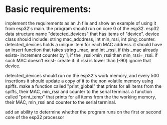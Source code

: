 # Basic requirements:
implement the requirements as an .h file and show an example of using it from esp32's main.
the program should run on core 0 of the esp32.
esp32 data structure name "detected_devices" that has items of "device".
device class should include:
string mac_adddress,
int min_rssi,
int ping_counter.
detected_devices holds a unique item for each MAC address.
it should have an insert function that takes string _mac, and int _rssi, if this _mac already exists- increment counter by 1, if the _rssi>min_rssi then min_rssi=_rssi.
if such MAC doesn't exist- create it.
if rssi is lower than (-90) ignore that device.


detected_devices should run on the esp32's work memory, and every 500 insertions it should update a copy of it to the non volatile memory using spiffs.
make a function called "print_global" that prints for all items from the spiffs, their MAC, min_rssi and counter to the serial terminal.
a function called "print_temp" that prints for all items from the the working memory, their MAC, min_rssi and counter to the serial terminal.

add an ability to determine whether the program runs on the first or second core of the esp32 processor